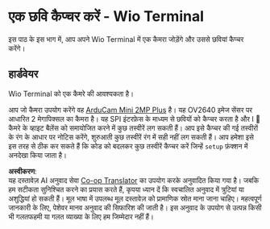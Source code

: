 <!--
CO_OP_TRANSLATOR_METADATA:
{
  "original_hash": "160be8c0f558687f6686dca64f10f739",
  "translation_date": "2025-08-25T16:33:21+00:00",
  "source_file": "4-manufacturing/lessons/2-check-fruit-from-device/wio-terminal-camera.md",
  "language_code": "hi"
}
-->
# एक छवि कैप्चर करें - Wio Terminal

इस पाठ के इस भाग में, आप अपने Wio Terminal में एक कैमरा जोड़ेंगे और उससे छवियां कैप्चर करेंगे।

## हार्डवेयर

Wio Terminal को एक कैमरे की आवश्यकता है।

आप जो कैमरा उपयोग करेंगे वह [ArduCam Mini 2MP Plus](https://www.arducam.com/product/arducam-2mp-spi-camera-b0067-arduino/) है। यह OV2640 इमेज सेंसर पर आधारित 2 मेगापिक्सल का कैमरा है। यह SPI इंटरफ़ेस के माध्यम से छवियों को कैप्चर करता है और I
💁 कैमरे के व्हाइट बैलेंस को समायोजित करने में कुछ तस्वीरें लग सकती हैं। आप इसे कैप्चर की गई तस्वीरों के रंग के आधार पर नोटिस करेंगे, शुरुआती कुछ तस्वीरें रंग में सही नहीं लग सकती हैं। आप हमेशा इसे इस तरह से ठीक कर सकते हैं कि कोड को बदलकर कुछ तस्वीरें कैप्चर करें जिन्हें `setup` फ़ंक्शन में अनदेखा किया जाता है।


**अस्वीकरण**:  
यह दस्तावेज़ AI अनुवाद सेवा [Co-op Translator](https://github.com/Azure/co-op-translator) का उपयोग करके अनुवादित किया गया है। जबकि हम सटीकता सुनिश्चित करने का प्रयास करते हैं, कृपया ध्यान दें कि स्वचालित अनुवाद में त्रुटियां या अशुद्धियां हो सकती हैं। मूल भाषा में उपलब्ध मूल दस्तावेज़ को प्रामाणिक स्रोत माना जाना चाहिए। महत्वपूर्ण जानकारी के लिए, पेशेवर मानव अनुवाद की सिफारिश की जाती है। इस अनुवाद के उपयोग से उत्पन्न किसी भी गलतफहमी या गलत व्याख्या के लिए हम जिम्मेदार नहीं हैं।